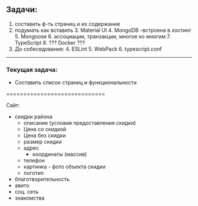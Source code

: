 ## Задачи:
1. составить ф-ть страниц и их содержание
2. подумать как вставить 
   3. Material UI
   4. MongoDB -встроена в хостинг
      5. Mongoose
         6. ассоциации, транзакции, многое ко многим
   7. TypeScript
   8. ??? Docker ???
3. До собеседования:
   4. ESLint
   5. WebPack
   6. typescript.conf
---

### Текущая задача:
* Составить список страниц и функциональности



=============================

Сайт:
   - скидки района
     - описание (условия предоставления скидки)
     - Цена со скидкой
     - Цена без скидки
     - размер скидки
     - адрес
       - координаты (массив)
     - телефон
     - картинка - фото объекта скидки
     - логотип 
   - благотворительность
   - авито
   - соц. сеть 
   - знакомства